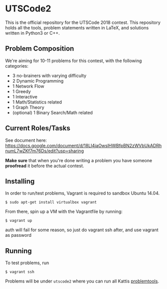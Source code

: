 # UTSCode2

This is the official repository for the UTSCode 2018 contest. This repository holds all the tools, problem statements written in LaTeX, and solutions written in Python3 or C++.

## Problem Composition
We're aiming for 10-11 problems for this contest, with the following categories:
* 3 no-brainers with varying difficulty
* 2 Dynamic Programming 
* 1 Network Flow
* 1 Greedy
* 1 Interactive
* 1 Math/Statistics related
* 1 Graph Theory
* (optional) 1 Binary Search/Math related

## Current Roles/Tasks 
See document here: https://docs.google.com/document/d/18LI4jaOwslHWBfpBN2zWVbUkADRhnumL7wZKf7m76Ds/edit?usp=sharing

**Make sure** that when you're done writing a problem you have someone **proofread** it before the actual contest.


## Installing

In order to run/test problems, Vagrant is required to sandbox Ubuntu 14.04.

```
$ sudo apt-get install virtualbox vagrant
```

From there, spin up a VM with the Vagrantfile by running:

```
$ vagrant up
```
auth will fail for some reason, so just do vagrant ssh after, and use vagrant as password

## Running

To test problems, run

```
$ vagrant ssh
```

Problems will be under `utscode2` where you can run all Kattis [problemtools](https://github.com/Kattis/problemtools).



